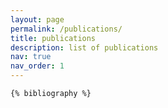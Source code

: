 ```yaml
---
layout: page
permalink: /publications/
title: publications
description: list of publications
nav: true
nav_order: 1
---
```


<!-- _pages/publications.md -->
<div class="publications">

    {% bibliography %}
 <!-- {% bibliography -f papers -q @*[selected=true] %} -->


</div>
